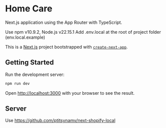# Home Care

Next.js application using the App Router with TypeScript.

Use npm v10.9.2, Node.js v22.15.1
Add .env.local at the root of project folder (env.local.example)

This is a [Next.js](https://nextjs.org) project bootstrapped with [`create-next-app`](https://nextjs.org/docs/app/api-reference/cli/create-next-app).

## Getting Started

Run the development server:

```bash
npm run dev
```

Open [http://localhost:3000](http://localhost:3000) with your browser to see the result.

## Server

Use https://github.com/ptitsynamv/next-shopify-local

